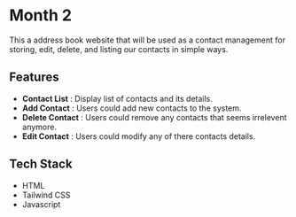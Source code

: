 # Month 2

This a address book website that will be used as a contact management for storing, edit, delete, and listing our contacts in simple ways.

## Features

- **Contact List** : Display list of contacts and its details.
- **Add Contact** : Users could add new contacts to the system.
- **Delete Contact** : Users could remove any contacts that seems irrelevent anymore.
- **Edit Contact** : Users could modify any of there contacts details.

## Tech Stack

- HTML
- Tailwind CSS
- Javascript
